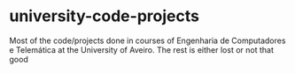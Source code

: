 # university-code-projects
Most of the code/projects done in courses of Engenharia de Computadores e Telemática at the University of Aveiro. The rest is either lost or not that good
